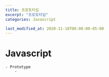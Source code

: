 ```yaml
---
title: 프로토타입
excerpt: "프로토타입"
categories: Javascript

last_modified_at: 2020-11-18T08:06:00-05:00
---
```


# Javascript  
      
    - Prototype  
        - 

